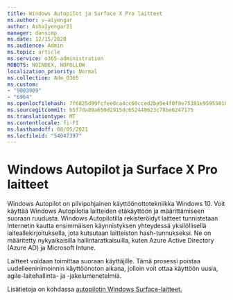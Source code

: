 ```yaml
---
title: Windows Autopilot ja Surface X Pro laitteet
ms.author: v-aiyengar
author: AshaIyengar21
manager: dansimp
ms.date: 12/15/2020
ms.audience: Admin
ms.topic: article
ms.service: o365-administration
ROBOTS: NOINDEX, NOFOLLOW
localization_priority: Normal
ms.collection: Adm_O365
ms.custom:
- "9003909"
- "6964"
ms.openlocfilehash: 7f6825d99fcfee0ca4cc60cced2be9e4f0f9e75381e9595501072eb7dfad1698
ms.sourcegitcommit: b5f7da89a650d2915dc652449623c78be6247175
ms.translationtype: MT
ms.contentlocale: fi-FI
ms.lasthandoff: 08/05/2021
ms.locfileid: "54047397"
---
```

# <a name="windows-autopilot-and-surface-x-pro-devices"></a>Windows Autopilot ja Surface X Pro laitteet

Windows Autopilot on pilvipohjainen käyttöönottotekniikka Windows 10. Voit käyttää Windows Autopilotia laitteiden etäkäyttöön ja määrittämiseen suoraan ruudusta. Windows Autopilotilla rekisteröidyt laitteet tunnistetaan Internetin kautta ensimmäisen käynnistyksen yhteydessä yksilöllisellä laiteallekirjoituksella, jota kutsutaan laitteiston hash-tunnukseksi. Ne on määritetty nykyaikaisilla hallintaratkaisuilla, kuten Azure Active Directory (Azure AD) ja Microsoft Intune.

Laitteet voidaan toimittaa suoraan käyttäjille. Tämä prosessi poistaa uudelleeninimoinnin käyttöönoton aikana, jolloin voit ottaa käyttöön uusia, agile-laitehallinta- ja -jakelumenetelmiä.

Lisätietoja on kohdassa [autopilotin Windows Surface-laitteet.](https://go.microsoft.com/fwlink/?linkid=2135712)
